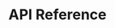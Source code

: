 <script setup>
import ApiIndex from '../components/ApiIndex.vue';

</script>

# API Reference

<ApiIndex />
